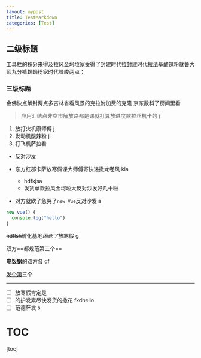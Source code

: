 ```yaml
---
layout: mypost
title: TestMarkdown
categories: [Test]
---
```


## 二级标题

工具栏的积分来得及拉风金坷垃家受得了封建时代拉封建时代拉法基酸辣粉就鲁大师九分裤螺蛳粉家时代峰峻两点；

### 三级标题

金佛快点解封两点多吉林省看风景的克拉附加费的克隆 京东数科了房间里看

> 应用汇结点非空市解放路都是课就打算放进度款拉丝机卡的 j

1. 放打火机康师傅 j
2. 发动机酸辣粉 jl
3. 打飞机萨拉看

- 反对沙发
- 东方红郡卡萨放寒假课大师傅寄快递撒龙卷风 kla

  - hdfkjsa
  - 发货单款拉风金坷垃大反对沙发好几十啦

- 对方就欧了急哭了`new Vue`反对沙发 a

```js
new vue() {
  console.log("hello")
}
```

~~hdflsh~~孵化基地*困死了*放寒假 g

双方==都规范第三个==

**电饭锅**的双方各 df

<u>发个第</u>三个

---

- [ ] 放寒假肯定是
- [ ] 的护发素尽快发货的撒花 fkdhello
- [ ] 范德萨发 s

# TOC

[toc]
